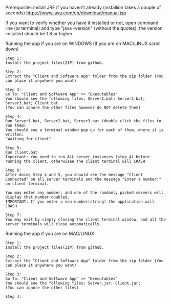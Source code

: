 Prerequisite:
Install JRE if you haven't already (installion takes a couple of seconds)
https://www.java.com/en/download/manual.jsp

If you want to verify whether you have it installed or not, open command line (or terminal) and type "java -version" (without the quotes), the version installed should be 1.8 or higher

Running the app if you are on WINDOWS (If you are on MAC/LINUX scroll down)

    Step 1:
    Install the project files(ZIP) from github.

    Step 2:
    Extract the "Client and Software App" folder from the zip folder (You can place it anywhere you want)

    Step 3:
    Go To: "Client and Software App" >> "Executables"
    You should see the following files: Server1.bat; Server2.bat; Server3.bat; Client.bat
    (You can ignore the other files however do NOT delete them)

    Step 4:
    Run Server1.bat, Server2.bat, Server3.bat (double click the files to run them)
    You should see a terminal window pop up for each of them, where it is written: 
    "Waiting for client"

    Step 5:
    Run Client.bat
    Important: You need to run ALL server instances (step 4) before running the client, otherwisee the client terminal will CRASH

    Step 6:
    After doing Step 4 and 5, you should see the message "Client Connected" on all server terminals and the message "Enter a number:" on client terminal.

    You may enter any number, and one of the randomly picked servers will display that number doubled. 
    IMPORTANT: If you enter a non-number(string) the application will CRASH

    Step 7:
    You may exit by simply closing the client terminal window, and all the server terminals will close automatically. 
    

Running the app if you are on MAC/LINUX

    Step 1:
    Install the project files(ZIP) from github.

    Step 2:
    Extract the "Client and Software App" folder from the zip folder (You can place it anywhere you want)

    Step 3:
    Go To: "Client and Software App" >> "Executables"
    You should see the following files: Server.jar; Client.jar;
    (You can ignore the other files)

    Step 4:
    
